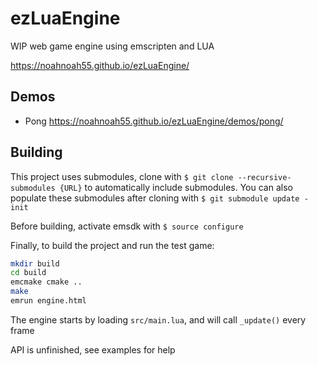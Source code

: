# ezLuaEngine

WIP web game engine using emscripten and LUA

<https://noahnoah55.github.io/ezLuaEngine/>

## Demos

- Pong <https://noahnoah55.github.io/ezLuaEngine/demos/pong/>

## Building

This project uses submodules, clone with ```$ git clone --recursive-submodules {URL}```
to automatically include submodules. You can also populate these submodules after cloning
with ```$ git submodule update -init```

Before building, activate emsdk with ```$ source configure```

Finally, to build the project and run the test game:

```bash
mkdir build
cd build
emcmake cmake ..
make
emrun engine.html
```

The engine starts by loading ```src/main.lua```, and will call ```_update()``` every frame

API is unfinished, see examples for help
